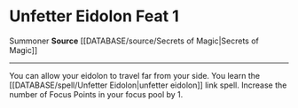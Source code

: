 ﻿---
feat: Unfetter Eidolon
id: '2893'
level: '1'
name: Unfetter Eidolon
rarity: Common
source: '[[DATABASE/source/Secrets of Magic|Secrets of Magic]]'
trait:
- '[[DATABASE/trait/Summoner|Summoner]]'
type: Feat

---
# Unfetter Eidolon <span class="item-type">Feat 1</span>

<span class="item-trait">Summoner</span>
**Source** [[DATABASE/source/Secrets of Magic|Secrets of Magic]]

---
You can allow your eidolon to travel far from your side. You learn the [[DATABASE/spell/Unfetter Eidolon|unfetter eidolon]] link spell. Increase the number of Focus Points in your focus pool by 1.